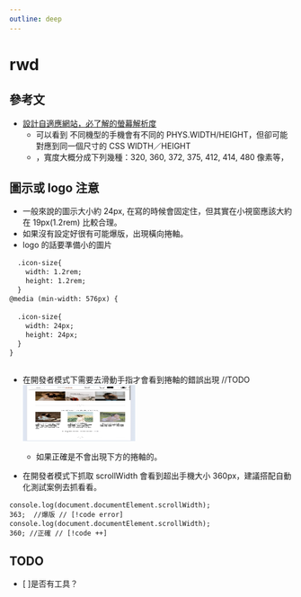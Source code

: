 ```yaml
---
outline: deep
---
```


# rwd

## 參考文

- [設計自適應網站，必了解的螢幕解析度](https://wdesign.tw/%E8%A8%AD%E8%A8%88%E8%87%AA%E9%81%A9%E6%87%89%E7%B6%B2%E7%AB%99%EF%BC%8C%E5%BF%85%E4%BA%86%E8%A7%A3%E7%9A%84%E8%9E%A2%E5%B9%95%E8%A7%A3%E6%9E%90%E5%BA%A6/)
  - 可以看到 不同機型的手機會有不同的 PHYS.WIDTH/HEIGHT，但卻可能對應到同一個尺寸的 CSS WIDTH／HEIGHT
  - ，寬度大概分成下列幾種：320, 360, 372, 375, 412, 414, 480 像素等，

## 圖示或 logo 注意

- 一般來說的圖示大小約 24px, 在寫的時候會固定住，但其實在小視窗應該大約在 19px(1.2rem) 比較合理。
- 如果沒有設定好很有可能爆版，出現橫向捲軸。
- logo 的話要準備小的圖片

```
  .icon-size{
    width: 1.2rem;
    height: 1.2rem;
  }
@media (min-width: 576px) {

  .icon-size{
    width: 24px;
    height: 24px;
  }
}


```

- 在開發者模式下需要去滑動手指才會看到捲軸的錯誤出現 //TODO
  <img src="./rwd_phone_x.png" alt="图片描述" width="200" height="100">

  - 如果正確是不會出現下方的捲軸的。

- 在開發者模式下抓取 scrollWidth 會看到超出手機大小 360px，建議搭配自動化測試案例去抓看看。

```
console.log(document.documentElement.scrollWidth);
363;  //爆版 // [!code error]
console.log(document.documentElement.scrollWidth);
360; //正確 // [!code ++]
```

## TODO

- [ ]是否有工具？
